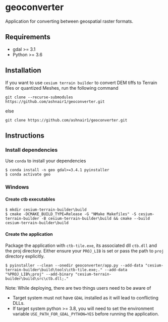 # geoconverter

Application for converting between geospatial raster formats. 

## Requirements

- gdal >= 3.1
- Python >= 3.6

## Installation

If you want to use `cesium terrain builder` to convert DEM tiffs to Terrain files or quantized Meshes, run the following command
```
git clone --recurse-submodules https://github.com/ashnair1/geoconverter.git
```
else
```
git clone https://github.com/ashnair1/geoconverter.git
```

## Instructions

### Install dependencies

Use `conda` to install your dependencies
```console
$ conda install -n geo gdal>=3.4.1 pyinstaller
$ conda activate geo
```

### Windows

#### Create ctb executables

```console
$ mkdir cesium-terrain-builder\build
$ cmake -DCMAKE_BUILD_TYPE=Release -G "NMake Makefiles" -S cesium-terrain-builder -B cesium-terrain-builder\build && cmake --build cesium-terrain-builder\build
```

#### Create the application
Package the application with `ctb-tile.exe`, its associated dll `ctb.dll` and the proj directory. Either ensure your `PROJ_LIB` is set or pass the path to `proj` directory explicitly.

```console
$ pyinstaller --clean --onedir geoconverter/app.py --add-data "cesium-terrain-builder\build\tools\ctb-tile.exe;." --add-data "%PROJ_LIB%;proj" --add-binary "cesium-terrain-builder\build\src\ctb.dll;."
```

Note: While deploying, there are two things users need to be aware of
- Target system must not have `GDAL` installed as it will lead to conflicting DLLs.
- If target system python >= 3.8, you will need to set the environment variable `USE_PATH_FOR_GDAL_PYTHON=YES` before running the application.
